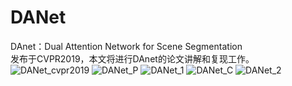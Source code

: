 # DANet
DAnet：Dual Attention Network for Scene Segmentation  
发布于CVPR2019，本文将进行DAnet的论文讲解和复现工作。
![DANet_cvpr2019](https://user-images.githubusercontent.com/52816016/189250053-b5b4ca6e-18e2-4b88-9879-57d182098b70.png)
![DANet_P](https://user-images.githubusercontent.com/52816016/189251196-7b74bbeb-bc6a-42f7-a185-bc6ad933d5bb.png)
![DANet_1](https://user-images.githubusercontent.com/52816016/189251204-577ce96c-5e56-4ff3-8f7c-6650a7e22b28.png)
![DANet_C](https://user-images.githubusercontent.com/52816016/189251383-ffe7f373-6c7f-4656-a03e-07a8e9e10d31.png)
![DANet_2](https://user-images.githubusercontent.com/52816016/189251390-30e16380-361a-4250-a38f-baa0b5e4ee86.png)

